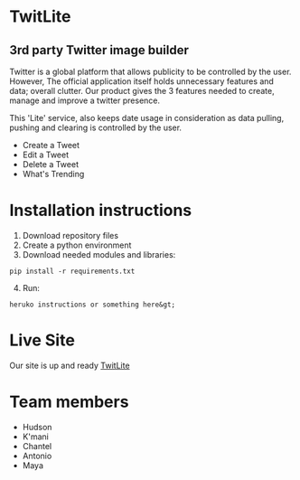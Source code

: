 # TwitLite
## 3rd party Twitter image builder

Twitter is a global platform that allows publicity to be controlled by the user. However, The official application itself holds unnecessary features and data; overall clutter. Our product gives the 3 features needed to create, manage and improve a twitter presence.

This 'Lite' service, also keeps date usage in consideration as data pulling, pushing and clearing is controlled by the user.

+ Create a Tweet
+ Edit a Tweet
+ Delete a Tweet
+ What's Trending

# Installation instructions

1. Download repository files
2. Create a python environment
3. Download needed modules and libraries:
```
pip install -r requirements.txt
```
4. Run:
```
heruko instructions or something here&gt;
```

# Live Site
Our site is up and ready
[TwitLite](https://stark-savannah-30879.herokuapp.com/login)

# Team members
- Hudson
- K'mani
- Chantel
- Antonio
- Maya
